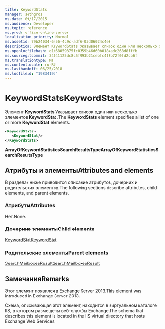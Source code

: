 ```yaml
---
title: KeywordStats
manager: sethgros
ms.date: 09/17/2015
ms.audience: Developer
ms.topic: reference
ms.prod: office-online-server
localization_priority: Normal
ms.assetid: 79b24034-6456-4c9c-adf6-03d06024c4e8
description: Элемент KeywordStats Указывает список один или несколько элементов KeywordStat.
ms.openlocfilehash: d1f68059375fc0359b46d60b0184adc268d8fffb
ms.sourcegitcommit: 34041125dc8c5f993b21cebfc4f8b72f0fd2cb6f
ms.translationtype: MT
ms.contentlocale: ru-RU
ms.lasthandoff: 06/25/2018
ms.locfileid: "19834193"
---
```

# <a name="keywordstats"></a><span data-ttu-id="a4c1a-103">KeywordStats</span><span class="sxs-lookup"><span data-stu-id="a4c1a-103">KeywordStats</span></span>

<span data-ttu-id="a4c1a-104">Элемент **KeywordStats** Указывает список один или несколько элементов **KeywordStat** .</span><span class="sxs-lookup"><span data-stu-id="a4c1a-104">The **KeywordStats** element specifies a list of one or more **KeywordStat** elements.</span></span> 
  
```XML
<KeywordStats>
   <KeywordStat/>
</KeywordStats>
```

 <span data-ttu-id="a4c1a-105">**ArrayOfKeywordStatisticsSearchResultsType**</span><span class="sxs-lookup"><span data-stu-id="a4c1a-105">**ArrayOfKeywordStatisticsSearchResultsType**</span></span>
## <a name="attributes-and-elements"></a><span data-ttu-id="a4c1a-106">Атрибуты и элементы</span><span class="sxs-lookup"><span data-stu-id="a4c1a-106">Attributes and elements</span></span>

<span data-ttu-id="a4c1a-107">В разделах ниже приводится описание атрибутов, дочерних и родительских элементов.</span><span class="sxs-lookup"><span data-stu-id="a4c1a-107">The following sections describe attributes, child elements, and parent elements.</span></span>
  
### <a name="attributes"></a><span data-ttu-id="a4c1a-108">Атрибуты</span><span class="sxs-lookup"><span data-stu-id="a4c1a-108">Attributes</span></span>

<span data-ttu-id="a4c1a-109">Нет.</span><span class="sxs-lookup"><span data-stu-id="a4c1a-109">None.</span></span>
  
### <a name="child-elements"></a><span data-ttu-id="a4c1a-110">Дочерние элементы</span><span class="sxs-lookup"><span data-stu-id="a4c1a-110">Child elements</span></span>

[<span data-ttu-id="a4c1a-111">KeywordStat</span><span class="sxs-lookup"><span data-stu-id="a4c1a-111">KeywordStat</span></span>](keywordstat.md)
  
### <a name="parent-elements"></a><span data-ttu-id="a4c1a-112">Родительские элементы</span><span class="sxs-lookup"><span data-stu-id="a4c1a-112">Parent elements</span></span>

[<span data-ttu-id="a4c1a-113">SearchMailboxesResult</span><span class="sxs-lookup"><span data-stu-id="a4c1a-113">SearchMailboxesResult</span></span>](searchmailboxesresult.md)
  
## <a name="remarks"></a><span data-ttu-id="a4c1a-114">Замечания</span><span class="sxs-lookup"><span data-stu-id="a4c1a-114">Remarks</span></span>

<span data-ttu-id="a4c1a-115">Этот элемент появился в Exchange Server 2013.</span><span class="sxs-lookup"><span data-stu-id="a4c1a-115">This element was introduced in Exchange Server 2013.</span></span>
  
<span data-ttu-id="a4c1a-116">Схема, описывающая этот элемент, находится в виртуальном каталоге IIS, в котором размещены веб-службы Exchange.</span><span class="sxs-lookup"><span data-stu-id="a4c1a-116">The schema that describes this element is located in the IIS virtual directory that hosts Exchange Web Services.</span></span>
  

